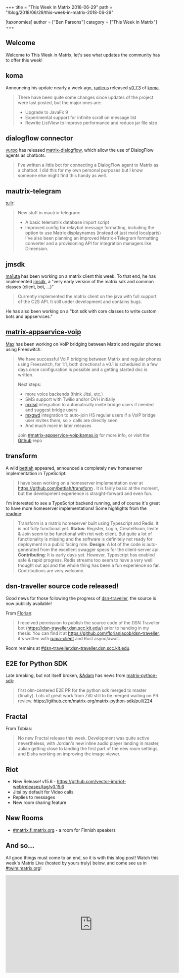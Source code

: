 +++
title = "This Week in Matrix 2018-06-29"
path = "/blog/2018/06/29/this-week-in-matrix-2018-06-29"

[taxonomies]
author = ["Ben Parsons"]
category = ["This Week in Matrix"]
+++

## Welcome

Welcome to This Week in Matrix, let's see what updates the community has to offer this week!

## koma

Announcing his update nearly a week ago, <a href="https://matrix.to/#/@radicus:matrix.org">radicus</a> released <a href="https://github.com/koma-im/koma/releases/tag/0.7.3">v0.7.3</a> of <a href="https://github.com/koma-im/koma/">koma</a>.
<blockquote>There have been quite some changes since updates of the project were last posted, but the major ones are:
<ul>
 	<li>Upgrade to JavaFx 9</li>
 	<li>Experimental support for infinite scroll on message list</li>
 	<li>Rewrite ListView to improve performance and reduce jar file size</li>
</ul>
</blockquote>

## dialogflow connector

<a href="https://matrix.to/#/@vurpo:vurpo.fi">vurpo</a> has released <a href="https://gitlab.com/vurpo/matrix-dialogflow">matrix-dialogflow</a>, which allow the use of DialogFlow agents as chatbots:
<blockquote>I've written a little bot for connecting a DialogFlow agent to Matrix as a chatbot. I did this for my own personal purposes but I know someone else might find this handy as well.</blockquote>

## mautrix-telegram

<a href="@tulir:maunium.net">tulir</a>:
<blockquote>New stuff in mautrix-telegram:
<ul>
 	<li>A basic telematrix database import script</li>
 	<li>Improved config for relaybot message formatting, including the option to use Matrix displaynames (instead of just mxid localparts)
I've also been planning an improved Matrix-&gt;Telegram formatting converter and a provisioning API for integration managers like Dimension.</li>
</ul>
</blockquote>

## jmsdk

<a href="https://matrix.to/#/@ma1uta:matrix.org">ma1uta</a> has been working on a matrix client this week. To that end, he has implemented <a href="https://github.com/ma1uta/jmsdk">jmsdk</a>, a "very early version of the matrix sdk and common classes (client, bot, …)"
<blockquote>Currently implemented the matrix client on the java with full support of the C2S API. It still under development and contains bugs.</blockquote>
He has also been working on a "bot sdk with core classes to write custom bots and appservices."

## [matrix-appservice-voip](https://github.com/kamax-io/matrix-appservice-voip)

<a href="https://matrix.to/#/@max:kamax.io">Max</a> has been working on VoIP bridging between Matrix and regular phones using Freeswitch:
<blockquote>We have successful VoIP bridging between Matrix and regular phones using Freeswitch, for 1:1, both directions! a v0.1 is scheduled in a few days once configuration is possible and a getting started doc is written.

Next steps:
<ul>
 	<li>more voice backends (think Jitsi, etc.)</li>
 	<li>SMS support with Twilio and/or OVH initially</li>
 	<li><a href="https://github.com/kamax-io/mxisd">mxisd</a> integration to automatically invite bridge users if needed and suggest bridge users</li>
 	<li><a href="https://github.com/kamax-io/mxhsd">mxgwd</a> integration to auto-join HS regular users if a VoIP bridge user invites them, so &gt; calls are directly seen</li>
 	<li>And much more in later releases</li>
</ul>
Join <a href="https://matrix.to/#/#matrix-appservice-voip:kamax.io">#matrix-appservice-voip:kamax.io</a> for more info, or visit the <a href="https://github.com/kamax-io/matrix-appservice-voip">Github</a> repo</blockquote>

## transform

A wild <a href="https://matrix.to/#/@bettiah:matrix.org">bettiah</a> appeared, announced a completely new homeserver implementation in TypeScript:
<blockquote>I have been working on a homeserver implementation over at <a href="https://github.com/bettiah/transform">https://github.com/bettiah/transform</a> . It is fairly basic at the moment, but the development experience is straight-forward and even fun.</blockquote>
I'm interested to see a TypeScript backend running, and of course it's great to have more homeserver implementations! Some highlights from the <a href="https://github.com/bettiah/transform">readme</a>:
<blockquote>Transform is a matrix homeserver built using Typescript and Redis. It is not fully functional yet.
<strong>Status:</strong> Register, Login, CreateRoom, Invite &amp; Join seem to be functional with riot web client. But quite a lot of functionality is missing and the software is definitely not ready for deployment in a public facing role.
<strong>Design:</strong> A lot of the code is auto-generated from the excellent swagger specs for the client-server api.
<strong>Contributing</strong>: It is early days yet. However, Typescript has enabled safe &amp; rapid progress. Redis streams too seem to have a very well thought out api and the whole thing has been a fun experience so far. Contributions are very welcome.</blockquote>

## dsn-traveller source code released!

Good news for those following the progress of <a href="https://dsn-traveller.dsn.scc.kit.edu/">dsn-traveller</a>, the source is now publicly available!

From <a href="https://matrix.to/#/@florianjacob:matrix.org">Florian</a>:
<blockquote>I received permission to publish the source code of the DSN Traveller bot (<a href="https://dsn-traveller.dsn.scc.kit.edu/">https://dsn-traveller.dsn.scc.kit.edu/</a>) prior to handing in my thesis: You can find it at <a href="https://github.com/florianjacob/dsn-traveller">https://github.com/florianjacob/dsn-traveller</a>, it's written with <a href="https://github.com/ruma/ruma-client">ruma-client</a> and Rust async/await.</blockquote>
Room remains at <a href="https://matrix.to/#/#dsn-traveller:dsn-traveller.dsn.scc.kit.edu">#dsn-traveller:dsn-traveller.dsn.scc.kit.edu</a>.

## E2E for Python SDK

Late breaking, but not itself broken, <a href="https://matrix.to/#/@adam:thebeckmeyers.xyz">&amp;Adam</a> has news from <a href="https://github.com/matrix-org/matrix-python-sdk">matrix-python-sdk</a>:
<blockquote>first olm-centered E2E PR for the python sdk merged to master (finally). Lots of great work from Zil0 still to be merged waiting on PR review. <a href="https://github.com/matrix-org/matrix-python-sdk/pull/224">https://github.com/matrix-org/matrix-python-sdk/pull/224</a></blockquote>

## Fractal

From Tobias:

<blockquote>
No new Fractal release this week. Development was quite active nevertheless, with Jordan's new inline audio player landing in master, Julian getting close to landing the first part of the new room settings, and Eisha working on improving the image viewer.
</blockquote>

## Riot

<ul>
 	<li>New Release! v15.6 - <a href="https://github.com/vector-im/riot-web/releases/tag/v0.15.6">https://github.com/vector-im/riot-web/releases/tag/v0.15.6</a></li>
 	<li>Jitsi by default for Video calls</li>
 	<li>Replies to messages</li>
 	<li>New room sharing feature</li>
</ul>

## New Rooms

<ul>
 	<li><a href="https://matrix.to/#/#matrix.fi:matrix.org">#matrix.fi:matrix.org</a> - a room for Finnish speakers</li>
</ul>

## And so…

All good things must come to an end, so it is with this blog post! Watch this week's Matrix Live (hosted by yours truly) below, and come see us in <a href="https://matrix.to/#/#TWIM:matrix.org">#twim:matrix.org</a>!

<iframe src="https://www.youtube.com/embed/JWUcLJ8ueRk" width="560" height="315" frameBorder="0" allowFullScreen="allowfullscreen"></iframe>
